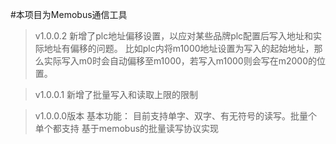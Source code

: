 #本项目为Memobus通信工具
>v1.0.0.2
新增了plc地址偏移设置，以应对某些品牌plc配置后写入地址和实际地址有偏移的问题。
比如plc内将m1000地址设置为写入的起始地址，那么实际写入m0时会自动偏移至m1000，若写入m1000则会写在m2000的位置。

>v1.0.0.1
新增了批量写入和读取上限的限制

>v1.0.0.0版本
基本功能：
目前支持单字、双字、有无符号的读写。批量个单个都支持
基于memobus的批量读写协议实现